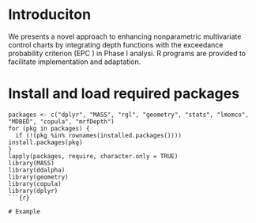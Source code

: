 # Introduciton
We presents a novel approach to enhancing nonparametric multivariate control charts by integrating depth functions with the exceedance probability criterion (EPC ) in Phase I analysi.
R programs are provided to facilitate implementation and adaptation.
# Install and load required packages
```{r}
packages <- c("dplyr", "MASS", "rgl", "geometry", "stats", "lmomco", "MDBED", "copula", "mrfDepth")
for (pkg in packages) {
  if (!(pkg %in% rownames(installed.packages()))) install.packages(pkg)
}
lapply(packages, require, character.only = TRUE)
library(MASS)
library(ddalpha)
library(geometry)
library(copula)
library(dplyr)
```{r}  

# Example
